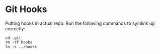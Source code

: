 # Git Hooks

Putting hooks in actual repo. Run the following commands to symlink up correctly:

```
cd .git
rm -rf hooks
ln -s ../hooks
```


